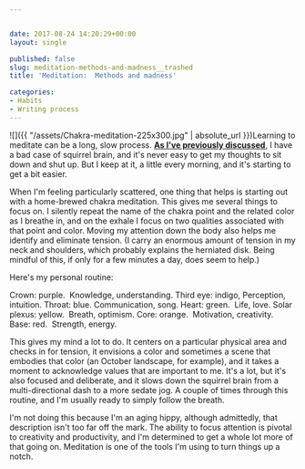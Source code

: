 ```yaml
---


date: 2017-08-24 14:20:29+00:00
layout: single

published: false
slug: meditation-methods-and-madness__trashed
title: 'Meditation:  Methods and madness'

categories:
- Habits
- Writing process
---
```


![]({{ "/assets/Chakra-meditation-225x300.jpg" | absolute_url }})Learning to meditate can be a long, slow process. **[As I've previously discussed](http://www.elainecunningham.com/habits-goals/adventures-in-meditation/)**, I have a bad case of squirrel brain, and it's never easy to get my thoughts to sit down and shut up. But I keep at it, a little every morning, and it's starting to get a bit easier.

When I'm feeling particularly scattered, one thing that helps is starting out with a home-brewed chakra meditation. This gives me several things to focus on. I silently repeat the name of the chakra point and the related color as I breathe in, and on the exhale I focus on two qualities associated with that point and color. Moving my attention down the body also helps me identify and eliminate tension. (I carry an enormous amount of tension in my neck and shoulders, which probably explains the herniated disk. Being mindful of this, if only for a few minutes a day, does seem to help.)

Here's my personal routine:

Crown: purple.  Knowledge, understanding.
Third eye: indigo, Perception, intuition.
Throat: blue. Communication, song.
Heart: green.  Life, love.
Solar plexus: yellow.  Breath, optimism.
Core: orange.  Motivation, creativity.
Base: red.  Strength, energy.

This gives my mind a lot to do. It centers on a particular physical area and checks in for tension, it envisions a color and sometimes a scene that embodies that color (an October landscape, for example), and it takes a moment to acknowledge values that are important to me. It's a lot, but it's also focused and deliberate, and it slows down the squirrel brain from a multi-directional dash to a more sedate jog. A couple of times through this routine, and I'm usually ready to simply follow the breath.

I'm not doing this because I'm an aging hippy, although admittedly, that description isn't too far off the mark. The ability to focus attention is pivotal to creativity and productivity, and I'm determined to get a whole lot more of that going on. Meditation is one of the tools I'm using to turn things up a notch.
